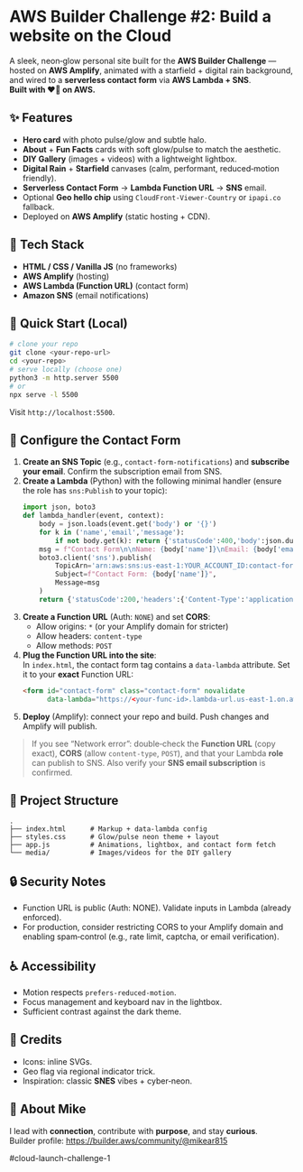 # AWS Builder Challenge #2: Build a website on the Cloud 

A sleek, neon‑glow personal site built for the **AWS Builder Challenge** — hosted on **AWS Amplify**, animated with a starfield + digital rain background, and wired to a **serverless contact form** via **AWS Lambda + SNS**.  
**Built with ❤️‍🔥 on AWS.**

## ✨ Features
- **Hero card** with photo pulse/glow and subtle halo.
- **About** + **Fun Facts** cards with soft glow/pulse to match the aesthetic.
- **DIY Gallery** (images + videos) with a lightweight lightbox.
- **Digital Rain** + **Starfield** canvases (calm, performant, reduced‑motion friendly).
- **Serverless Contact Form** → **Lambda Function URL** → **SNS** email.
- Optional **Geo hello chip** using `CloudFront-Viewer-Country` or `ipapi.co` fallback.
- Deployed on **AWS Amplify** (static hosting + CDN).

## 🧱 Tech Stack
- **HTML / CSS / Vanilla JS** (no frameworks)
- **AWS Amplify** (hosting)
- **AWS Lambda (Function URL)** (contact form)
- **Amazon SNS** (email notifications)

## 🚀 Quick Start (Local)
```bash
# clone your repo
git clone <your-repo-url>
cd <your-repo>
# serve locally (choose one)
python3 -m http.server 5500
# or
npx serve -l 5500
```
Visit `http://localhost:5500`.

## 🔧 Configure the Contact Form
1. **Create an SNS Topic** (e.g., `contact-form-notifications`) and **subscribe your email**. Confirm the subscription email from SNS.
2. **Create a Lambda** (Python) with the following minimal handler (ensure the role has `sns:Publish` to your topic):  
   ```py
   import json, boto3
   def lambda_handler(event, context):
       body = json.loads(event.get('body') or '{}')
       for k in ('name','email','message'):
           if not body.get(k): return {'statusCode':400,'body':json.dumps({'error':'Missing required fields'})}
       msg = f"Contact Form\n\nName: {body['name']}\nEmail: {body['email']}\n\nMessage:\n{body['message']}"
       boto3.client('sns').publish(
           TopicArn='arn:aws:sns:us-east-1:YOUR_ACCOUNT_ID:contact-form-notifications',
           Subject=f"Contact Form: {body['name']}",
           Message=msg
       )
       return {'statusCode':200,'headers':{'Content-Type':'application/json'},'body':json.dumps({'ok':True})}
   ```
3. **Create a Function URL** (Auth: `NONE`) and set **CORS**:
   - Allow origins: `*` (or your Amplify domain for stricter)
   - Allow headers: `content-type`
   - Allow methods: `POST`
4. **Plug the Function URL into the site**:  
   In `index.html`, the contact form tag contains a `data-lambda` attribute. Set it to your **exact** Function URL:  
   ```html
   <form id="contact-form" class="contact-form" novalidate
         data-lambda="https://<your-func-id>.lambda-url.us-east-1.on.aws/">
   ```
5. **Deploy** (Amplify): connect your repo and build. Push changes and Amplify will publish.

> If you see “Network error”: double‑check the **Function URL** (copy exact), **CORS** (allow `content-type`, `POST`), and that your Lambda **role** can publish to SNS. Also verify your **SNS email subscription** is confirmed.

## 📁 Project Structure
```
.
├── index.html      # Markup + data-lambda config
├── styles.css      # Glow/pulse neon theme + layout
├── app.js          # Animations, lightbox, and contact form fetch
└── media/          # Images/videos for the DIY gallery
```

## 🔒 Security Notes
- Function URL is public (Auth: NONE). Validate inputs in Lambda (already enforced).
- For production, consider restricting CORS to your Amplify domain and enabling spam‑control (e.g., rate limit, captcha, or email verification).

## ♿ Accessibility
- Motion respects `prefers-reduced-motion`.
- Focus management and keyboard nav in the lightbox.
- Sufficient contrast against the dark theme.

## 🧩 Credits
- Icons: inline SVGs.
- Geo flag via regional indicator trick.
- Inspiration: classic **SNES** vibes + cyber‑neon.

## 🙌 About Mike
I lead with **connection**, contribute with **purpose**, and stay **curious**.  
Builder profile: https://builder.aws/community/@mikear815

#cloud-launch-challenge-1
```
